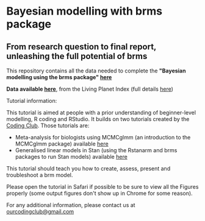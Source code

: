 # Bayesian modelling with brms package
## From research question to final report, unleashing the full potential of brms

This repository contains all the data needed to complete the **"Bayesian modelling using the brms package" [here](https://ourcodingclub.github.io/tutorials/brms/)**

**Data available [here](Data)**, from the Living Planet Index (full details [here](http://www.livingplanetindex.org/home/index))

Tutorial information:

This tutorial is aimed at people with a prior understanding of beginner-level modelling, R coding and RStudio. It builds on two tutorials created by the [Coding Club](https://ourcodingclub.github.io).
Those tutorials are:
- Meta-analysis for biologists using MCMCglmm (an introduction to the MCMCglmm package) available [here](https://ourcodingclub.github.io/tutorials/mcmcglmm/index.html)
- Generalised linear models in Stan (using the Rstanarm and brms packages to run Stan models) available [here](https://ourcodingclub.github.io/tutorials/stan-2/)

This tutorial should teach you how to create, assess, present and troubleshoot a brm model.

Please open the tutorial in Safari if possible to be sure to view all the Figures properly (some output figures don't show up in Chrome for some reason).

For any additional information, please contact us at ourcodingclub@gmail.com
